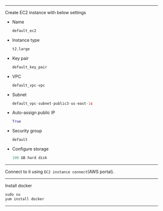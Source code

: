 ------------------------------------------------------------------------------------------------------------------------------
Create EC2 instance with below settings</br>
- Name
  ```python
  default_ec2
  ```
- Instance type
  ```python
  t2.large
  ```
- Key pair
  ```python
  default_key_pair
  ```
- VPC
  ```python
  default_vpc-vpc
  ```
- Subnet
  ```python
  default_vpc-subnet-public3-us-east-1c
  ```
- Auto-assign public IP
  ```python
  True
  ```
- Security group
  ```python
  default
  ```
- Configure storage
  ```python
  100 GB hard disk
  ```

------------------------------------------------------------------------------------------------------------------------------
Connect to it using `EC2 instance connect`(AWS portal).</br>

------------------------------------------------------------------------------------------------------------------------------
Install docker</br>
```python
sudo su
yum install docker
```

------------------------------------------------------------------------------------------------------------------------------
